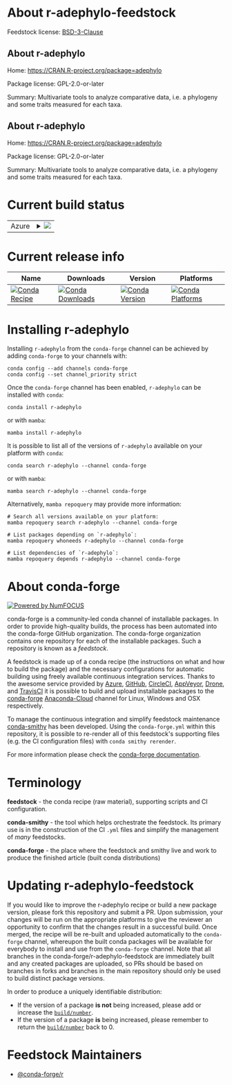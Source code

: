 About r-adephylo-feedstock
==========================

Feedstock license: [BSD-3-Clause](https://github.com/conda-forge/r-adephylo-feedstock/blob/main/LICENSE.txt)


About r-adephylo
----------------

Home: https://CRAN.R-project.org/package=adephylo

Package license: GPL-2.0-or-later

Summary: Multivariate tools to analyze comparative data, i.e. a phylogeny and some traits measured for each taxa.

About r-adephylo
----------------

Home: https://CRAN.R-project.org/package=adephylo

Package license: GPL-2.0-or-later

Summary: Multivariate tools to analyze comparative data, i.e. a phylogeny and some traits measured for each taxa.

Current build status
====================


<table>
    
  <tr>
    <td>Azure</td>
    <td>
      <details>
        <summary>
          <a href="https://dev.azure.com/conda-forge/feedstock-builds/_build/latest?definitionId=9026&branchName=main">
            <img src="https://dev.azure.com/conda-forge/feedstock-builds/_apis/build/status/r-adephylo-feedstock?branchName=main">
          </a>
        </summary>
        <table>
          <thead><tr><th>Variant</th><th>Status</th></tr></thead>
          <tbody><tr>
              <td>linux_64_r_base4.2</td>
              <td>
                <a href="https://dev.azure.com/conda-forge/feedstock-builds/_build/latest?definitionId=9026&branchName=main">
                  <img src="https://dev.azure.com/conda-forge/feedstock-builds/_apis/build/status/r-adephylo-feedstock?branchName=main&jobName=linux&configuration=linux%20linux_64_r_base4.2" alt="variant">
                </a>
              </td>
            </tr><tr>
              <td>linux_64_r_base4.3</td>
              <td>
                <a href="https://dev.azure.com/conda-forge/feedstock-builds/_build/latest?definitionId=9026&branchName=main">
                  <img src="https://dev.azure.com/conda-forge/feedstock-builds/_apis/build/status/r-adephylo-feedstock?branchName=main&jobName=linux&configuration=linux%20linux_64_r_base4.3" alt="variant">
                </a>
              </td>
            </tr><tr>
              <td>osx_64_r_base4.2</td>
              <td>
                <a href="https://dev.azure.com/conda-forge/feedstock-builds/_build/latest?definitionId=9026&branchName=main">
                  <img src="https://dev.azure.com/conda-forge/feedstock-builds/_apis/build/status/r-adephylo-feedstock?branchName=main&jobName=osx&configuration=osx%20osx_64_r_base4.2" alt="variant">
                </a>
              </td>
            </tr><tr>
              <td>osx_64_r_base4.3</td>
              <td>
                <a href="https://dev.azure.com/conda-forge/feedstock-builds/_build/latest?definitionId=9026&branchName=main">
                  <img src="https://dev.azure.com/conda-forge/feedstock-builds/_apis/build/status/r-adephylo-feedstock?branchName=main&jobName=osx&configuration=osx%20osx_64_r_base4.3" alt="variant">
                </a>
              </td>
            </tr>
          </tbody>
        </table>
      </details>
    </td>
  </tr>
</table>

Current release info
====================

| Name | Downloads | Version | Platforms |
| --- | --- | --- | --- |
| [![Conda Recipe](https://img.shields.io/badge/recipe-r--adephylo-green.svg)](https://anaconda.org/conda-forge/r-adephylo) | [![Conda Downloads](https://img.shields.io/conda/dn/conda-forge/r-adephylo.svg)](https://anaconda.org/conda-forge/r-adephylo) | [![Conda Version](https://img.shields.io/conda/vn/conda-forge/r-adephylo.svg)](https://anaconda.org/conda-forge/r-adephylo) | [![Conda Platforms](https://img.shields.io/conda/pn/conda-forge/r-adephylo.svg)](https://anaconda.org/conda-forge/r-adephylo) |

Installing r-adephylo
=====================

Installing `r-adephylo` from the `conda-forge` channel can be achieved by adding `conda-forge` to your channels with:

```
conda config --add channels conda-forge
conda config --set channel_priority strict
```

Once the `conda-forge` channel has been enabled, `r-adephylo` can be installed with `conda`:

```
conda install r-adephylo
```

or with `mamba`:

```
mamba install r-adephylo
```

It is possible to list all of the versions of `r-adephylo` available on your platform with `conda`:

```
conda search r-adephylo --channel conda-forge
```

or with `mamba`:

```
mamba search r-adephylo --channel conda-forge
```

Alternatively, `mamba repoquery` may provide more information:

```
# Search all versions available on your platform:
mamba repoquery search r-adephylo --channel conda-forge

# List packages depending on `r-adephylo`:
mamba repoquery whoneeds r-adephylo --channel conda-forge

# List dependencies of `r-adephylo`:
mamba repoquery depends r-adephylo --channel conda-forge
```


About conda-forge
=================

[![Powered by
NumFOCUS](https://img.shields.io/badge/powered%20by-NumFOCUS-orange.svg?style=flat&colorA=E1523D&colorB=007D8A)](https://numfocus.org)

conda-forge is a community-led conda channel of installable packages.
In order to provide high-quality builds, the process has been automated into the
conda-forge GitHub organization. The conda-forge organization contains one repository
for each of the installable packages. Such a repository is known as a *feedstock*.

A feedstock is made up of a conda recipe (the instructions on what and how to build
the package) and the necessary configurations for automatic building using freely
available continuous integration services. Thanks to the awesome service provided by
[Azure](https://azure.microsoft.com/en-us/services/devops/), [GitHub](https://github.com/),
[CircleCI](https://circleci.com/), [AppVeyor](https://www.appveyor.com/),
[Drone](https://cloud.drone.io/welcome), and [TravisCI](https://travis-ci.com/)
it is possible to build and upload installable packages to the
[conda-forge](https://anaconda.org/conda-forge) [Anaconda-Cloud](https://anaconda.org/)
channel for Linux, Windows and OSX respectively.

To manage the continuous integration and simplify feedstock maintenance
[conda-smithy](https://github.com/conda-forge/conda-smithy) has been developed.
Using the ``conda-forge.yml`` within this repository, it is possible to re-render all of
this feedstock's supporting files (e.g. the CI configuration files) with ``conda smithy rerender``.

For more information please check the [conda-forge documentation](https://conda-forge.org/docs/).

Terminology
===========

**feedstock** - the conda recipe (raw material), supporting scripts and CI configuration.

**conda-smithy** - the tool which helps orchestrate the feedstock.
                   Its primary use is in the construction of the CI ``.yml`` files
                   and simplify the management of *many* feedstocks.

**conda-forge** - the place where the feedstock and smithy live and work to
                  produce the finished article (built conda distributions)


Updating r-adephylo-feedstock
=============================

If you would like to improve the r-adephylo recipe or build a new
package version, please fork this repository and submit a PR. Upon submission,
your changes will be run on the appropriate platforms to give the reviewer an
opportunity to confirm that the changes result in a successful build. Once
merged, the recipe will be re-built and uploaded automatically to the
`conda-forge` channel, whereupon the built conda packages will be available for
everybody to install and use from the `conda-forge` channel.
Note that all branches in the conda-forge/r-adephylo-feedstock are
immediately built and any created packages are uploaded, so PRs should be based
on branches in forks and branches in the main repository should only be used to
build distinct package versions.

In order to produce a uniquely identifiable distribution:
 * If the version of a package **is not** being increased, please add or increase
   the [``build/number``](https://docs.conda.io/projects/conda-build/en/latest/resources/define-metadata.html#build-number-and-string).
 * If the version of a package **is** being increased, please remember to return
   the [``build/number``](https://docs.conda.io/projects/conda-build/en/latest/resources/define-metadata.html#build-number-and-string)
   back to 0.

Feedstock Maintainers
=====================

* [@conda-forge/r](https://github.com/conda-forge/r/)

